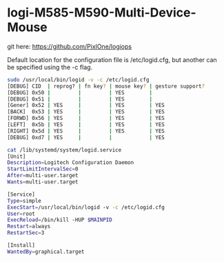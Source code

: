 # logi-M585-M590-Multi-Device-Mouse

git here:
https://github.com/PixlOne/logiops

Default location for the configuration file is /etc/logid.cfg, but another can be specified using the -c flag.


```sh
sudo /usr/local/bin/logid -v -c /etc/logid.cfg
[DEBUG] CID  | reprog? | fn key? | mouse key? | gesture support?
[DEBUG] 0x50 |         |         | YES        | 
[DEBUG] 0x51 |         |         | YES        | 
[Gener] 0x52 | YES     |         | YES        | YES
[BACK]  0x53 | YES     |         | YES        | YES
[FORWD] 0x56 | YES     |         | YES        | YES
[LEFT]  0x5b | YES     |         | YES        | YES
[RIGHT] 0x5d | YES     |         | YES        | YES
[DEBUG] 0xd7 | YES     |         |            | YES
```

```sh
cat /lib/systemd/system/logid.service
[Unit]
Description=Logitech Configuration Daemon
StartLimitIntervalSec=0
After=multi-user.target
Wants=multi-user.target

[Service]
Type=simple
ExecStart=/usr/local/bin/logid -v -c /etc/logid.cfg
User=root
ExecReload=/bin/kill -HUP $MAINPID
Restart=always
RestartSec=3

[Install]
WantedBy=graphical.target
```
